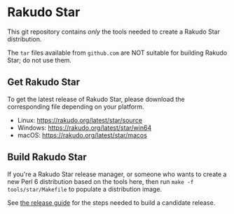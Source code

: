 # Rakudo Star

This git repository contains _only_ the tools needed to create a Rakudo Star distribution.

The `tar` files available from `github.com`
are NOT suitable for building Rakudo Star; do not use them.

## Get Rakudo Star
To get the latest release of Rakudo Star, please download the corresponding file depending on your platform.

* Linux: https://rakudo.org/latest/star/source
* Windows: https://rakudo.org/latest/star/win64
* macOS: https://rakudo.org/latest/star/macos

## Build Rakudo Star
If you're a Rakudo Star release manager, or someone who wants to create a new Perl 6
distribution based on the tools here, then run `make -f tools/star/Makefile` to
populate a distribution image.

See [the release guide](tools/star/release-guide.pod) for the steps needed to build a candidate release.
